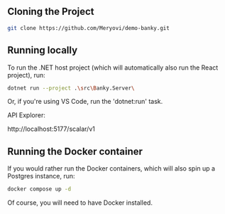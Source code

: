 ## Cloning the Project

```sh
git clone https://github.com/Meryovi/demo-banky.git
```

## Running locally

To run the .NET host project (which will automatically also run the React project), run:

```sh
dotnet run --project .\src\Banky.Server\
```

Or, if you're using VS Code, run the 'dotnet:run' task.

API Explorer:

http://localhost:5177/scalar/v1

## Running the Docker container

If you would rather run the Docker containers, which will also spin up a Postgres instance, run:

```sh
docker compose up -d
```

Of course, you will need to have Docker installed.
